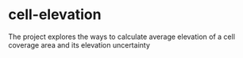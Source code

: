 # cell-elevation
The project explores the ways to calculate average elevation of a cell coverage area and its elevation uncertainty
